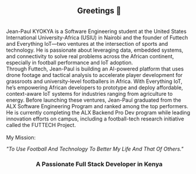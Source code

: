 <h2 align="center">Greetings 👋</h2>

</br>Jean-Paul KYOKYA is a Software Engineering student at the United States International University-Africa (USIU) in Nairobi and the founder of Futtech and Everything IoT—two ventures at the intersection of sports and technology. He is passionate about leveraging data, embedded systems, and connectivity to solve real problems across the African continent, especially in football performance and IoT adoption.
</br>
Through Futtech, Jean-Paul is building an AI-powered platform that uses drone footage and tactical analysis to accelerate player development for grassroots and university-level footballers in Africa. With Everything IoT, he’s empowering African developers to prototype and deploy affordable, context-aware IoT systems for industries ranging from agriculture to energy.
Before launching these ventures, Jean-Paul graduated from the ALX Software Engineering Program and ranked among the top performers. He is currently completing the ALX Backend Pro Dev program while leading innovation efforts on campus, including a football-tech research initiative called the FUTTECH Project.
</br></br> My Mission:</br><p><em>"To Use Football And Technology To Better My Life And That Of Others."</em></p>

<h3 align="center">A Passionate Full Stack Developer in Kenya</h3>
